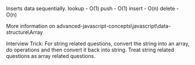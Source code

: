 Inserts data sequentially.
lookup - O(1)
push - O(1)
insert - O(n)
delete - O(n)


More information on advanced-javascript-concepts\javascript\data-structure\Array

Interview Trick:
For string related questions, convert the string into an array, do operations and then convert it back into string.
Treat string related questions as array related questions.